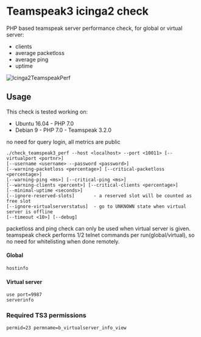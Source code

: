 Teamspeak3 icinga2 check
===============

PHP based teamspeak server performance check, for global or virtual server:

* clients
* average packetloss
* average ping
* uptime

![Icinga2TeamspeakPerf](https://img.seosepa.net/check_teamspeak3_perf.png)

Usage
-------------

This check is tested working on:
* Ubuntu 16.04 - PHP 7.0
* Debian 9 - PHP 7.0 - Teamspeak 3.2.0

no need for query login, all metrics are public
```
./check_teamspeak3_perf --host <localhost> --port <10011> [--virtualport <portnr>]
[--username <username> --password <password>]
[--warning-packetloss <percentage>] [--critical-packetloss <percentage>]
[--warning-ping <ms>] [--critical-ping <ms>]
[--warning-clients <percent>] [--critical-clients <percentage>]
[--minimal-uptime <seconds>]
[--ignore-reserved-slots]       - a reserved slot will be counted as free slot
[--ignore-virtualserverstatus]  - go to UNKNOWN state when virtual server is offline
[--timeout <10>] [--debug]
```

packetloss and ping check can only be used when virtual server is given.<br/>
teamspeak check performs 1/2 telnet commands per run(global/virtual), so no need for whitelisting when done remotely.

#### Global
```
hostinfo
```
#### Virtual server
```
use port=9987
serverinfo
```
### Required TS3 permissions
```
permid=23 permname=b_virtualserver_info_view
```
